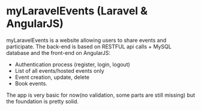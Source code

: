 # myLaravelEvents (Laravel & AngularJS)

myLaravelEvents is a website allowing users to share events and participate.
The back-end is based on RESTFUL api calls + MySQL database and the front-end on AngularJS:
  - Authentication process (register, login, logout)
  - List of all events/hosted events only
  - Event creation, update, delete
  - Book events.

The app is very basic for now(no validation, some parts are still missing) but the foundation is pretty solid.